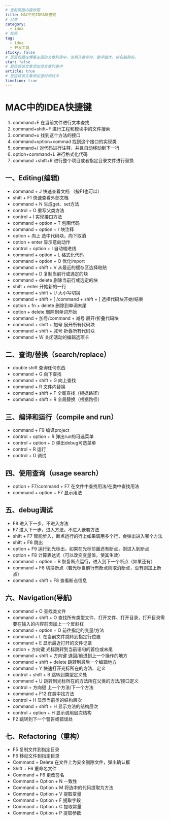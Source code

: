 ```yaml
---
# 当前页面内容标题
title: MAC中的IDEA快捷键
# 分类
category:
  - idea
# 标签
tag: 
  - idea
  - 开发工具
sticky: false
# 是否收藏在博客主题的文章列表中，当填入数字时，数字越大，排名越靠前。
star: false
# 是否将该文章添加至文章列表中
article: true
# 是否将该文章添加至时间线中
timeline: true
---
```


# MAC中的IDEA快捷键

1. command+F    在当前文件进行文本查找
2. command+shift+F  进行工程和模块中的文件搜索
3. command+u   找到这个方法的接口
4. command+option+commad   找到这个接口的实现类
5. command+/    对代码进行注释，并且自动移动到下一行
6. option+command+L   进行格式化代码
7. command +shift+R   进行整个项目或者指定目录文件进行替换

## 一、Editing(编辑)

- command + J 快速查看文档 （按F1也可以）
- shift + F1 快速查看外部文档
- command + N 生成get、set方法
- control + O 重写父类方法
- control + I 实现接口方法
- command + option + T 包围代码
- command + option + / 块注释
- option + 向上 选中代码块，向下取消
- option + enter 显示意向动作
- control + option + I 自动缩进线
- command + option + L 格式化代码
- command + option + O 优化import
- command + shift + V 从最近的缓存区选择粘贴
- command + D 复制当前行或选定的块
- command + delete 删除当前行或选定的块
- shift + enter 开始新的一行
- command + shift + U 大小写切换
- command + shift + [ /command + shift + ] 选择代码块开始/结束
- option + fn + delete 删除到单词末尾
- option + delete 删除到单词开始
- command + 加号/command + 减号 展开/折叠代码块
- command + shift + 加号 展开所有代码块
- command + shift + 减号 折叠所有代码块
- command + W 关闭活动的编辑选项卡

## 二、查询/替换（search/replace）

- double shift 查询任何东西
- command + G 向下查找
- command + shift + G 向上查找
- command + R 文件内替换
- command + shift + F 全局查找（根据路径）
- command + shift + R 全局替换（根据路径）

## 三、编译和运行（compile and run）

- command + F9 编译project
- control + option + R 弹出run的可选菜单
- control + option + D 弹出debug可选菜单
- control + R 运行
- control + D 调试

## 四、使用查询（usage search）

- option + F7/command + F7 在文件中查找用法/在类中查找用法
- command + option + F7 显示用法

## 五、debug调试

- F8 进入下一步，不进入方法
- F7 进入下一步，进入方法，不进入嵌套方法
- shift + F7 智能步入，断点运行的行上如果调用多个行，会弹出进入哪个方法
- shift + F8 跳出
- option + F9 运行到光标出，如果在光标前面还有断点，则进入到断点
- option + F8 计算表达式（可以改变变量值，使其生效）
- command + option + R 恢复断点运行，进入到下一个断点（如果还有）
- command + F8 切换断点（若光标当前行有断点则取消断点，没有则加上断点）
- command + shift + F8 查看断点信息

## 六、Navigation(导航)

- command + O 查找类文件
- command + shift + O 查找所有类型文件、打开文件、打开目录，打开目录需要在输入的内容前面加上一个反斜杠
- command + option + O 前往指定的变量/方法
- command + L 在当前文件跳转到指定行位置
- command + E 显示最近打开的文件记录
- option + 方向键 光标跳转到当前语句的首位或末尾
- command + shift + 方向键 退回/前进到上一个操作的地方
- command + shift + delete 跳转到最后一个编辑地方
- command + Y 快速打开光标所在的方法、定义
- control + shift + B 跳转到类型定义处
- command + U 跳转到光标所在的方法所在父类的方法/接口定义
- control + 方向键 上一个方法/下一个方法
- command + F12 在类中找方法
- control + H 显示当前类的结构层次
- command + shift + H 显示方法的结构层次
- control + option + H 显示调用层次结构
- F2 跳转到下一个警告或错误处

## 七、Refactoring（重构）

- F5 复制文件到指定目录
- F6 移动文件到指定目录
- Command + Delete 在文件上为安全删除文件，弹出确认框
- Shift + F6 重命名文件
- Command + F6 更改签名
- Command + Option + N 一致性
- Command + Option + M 将选中的代码提取为方法
- Command + Option + V 提取变量
- Command + Option + F 提取字段
- Command + Option + C 提取常量
- Command + Option + P 提取参数